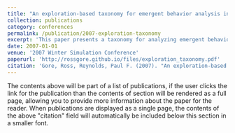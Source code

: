 ```yaml
---
title: "An exploration-based taxonomy for emergent behavior analysis in simulations"
collection: publications
category: conferences
permalink: /publication/2007-exploration-taxonomy
excerpt: 'This paper presents a taxonomy for analyzing emergent behavior in simulations. It provides a structured approach to explore and categorize unexpected behaviors that arise in complex simulation models.'
date: 2007-01-01
venue: '2007 Winter Simulation Conference'
paperurl: 'http://rossgore.github.io/files/exploration_taxonomy.pdf'
citation: 'Gore, Ross, Reynolds, Paul F. (2007). "An exploration-based taxonomy for emergent behavior analysis in simulations." <i>2007 Winter Simulation Conference</i>. 1232-1240.'
---
```

The contents above will be part of a list of publications, if the user clicks the link for the publication than the contents of section will be rendered as a full page, allowing you to provide more information about the paper for the reader. When publications are displayed as a single page, the contents of the above "citation" field will automatically be included below this section in a smaller font.